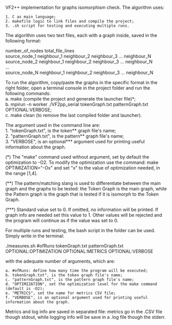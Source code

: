 VF2++ implementation for graphs isomorphism check. The algorithm uses:

	1. C as main language;
	2. makefile logic to link files and compile the project;
	3. .sh script for testing and executing multiple runs.

The algorithm uses two text files, each with a graph inside, saved in the following format:

number_of_nodes total_file_lines <br/>
source_node_1    neighbour_1 neighbour_2 neighbour_3 ... neighbour_N <br/>
source_node_2    neighbour_1 neighbour_2 neighbour_3 ... neighbour_N <br/>
... <br/>
source_node_N    neighbour_1 neighbour_2 neighbour_3 ... neighbour_N <br/>

To run the algorithm, copy/paste the graphs in the specific format in the right folder, open a terminal console in the project folder and run the following commands: <br/>
	a. make (compile the project and generate the launcher file)*; <br/>
	b. mpirun -n worker ./VF2pp_serial tokenGraph.txt patternGraph.txt OPTIONAL:VERBOSE; <br/>
	c. make clean (to remove the last compiled folder and launcher). <br/>

The argument used in the command line are: <br/>
	1. "tokenGraph.txt", is the token** graph file's name; <br/>
	2. "patternGraph.txt", is the pattern** graph file's name; <br/>
	3. "VERBOSE", is an optional*** argument used for printing useful information about the graph. <br/>

(*)   The "make" command used without argument, set by default the optimization to -O2. To modify the optimization use the command: 
	  make OPTIMIZATION="-Ox" and set "x" to the value of optimization needed, in the range [1,4]. <br/>
  
(**)  The pattern/matching slang is used to differentiate between the main graph and the graphs to be tested: the Token Graph is the main graph, while the Pattern 		  graph is the graph that is tested if it is isomorph to the Token Graph. <br/>
  
(***) Standard value set to 0. If omitted, no information will be printed. If graph info are needed set this value to 1. Other values will be rejected and the 			  program will continue as if the value was set to 0. <br/>
   
For multiple runs and testing, the bash script in the folder can be used. Simply write in the terminal: <br/>

./measures.sh #ofRuns tokenGraph.txt patternGraph.txt OPTIONAL:OPTIMIZATION OPTIONAL:METRICS OPTIONAL:VERBOSE <br/>

with the adequate number of arguments, which are: <br/>
	
	a. #ofRuns: define how many time the program will be executed;
	b. tokenGraph.txt", is the token graph file's name;
	c. "patternGraph.txt", is the pattern graph file's name;
	d. "OPTIMIZATION", set the optimization level for the make command (default is -O2);
	e. "METRICS", set the name for metrics CSV file;
	f. "VERBOSE", is an optional argument used for printing useful information about the graph.
	
Metrics and log info are saved in separated file: metrics go in the .CSV file though stdout, while logging info will be save in a .log file though the stderr.
